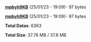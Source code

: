 [**mpbyh9KB**](/data/mpbyh9KB.txt) (25/01/23 - 19:09)- 97 bytes

[**mpbyh9KB**](/data/mpbyh9KB.txt) (25/01/23 - 19:09)- 97 bytes

**Total Datas**: 6363

**Total Size**: 37.76 MB / 37.8 MB